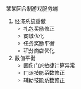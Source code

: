 某某回合制游戏服务端
1. 经济系统重做
   - 礼包奖励修正
   - 商城优化
   - 任务奖励平衡
   - 积分商店优化
2. 数值平衡
   - 固伤门派敏捷计算异常
   - 门派技能系数修正
   - 辅助技能系数修正
     
